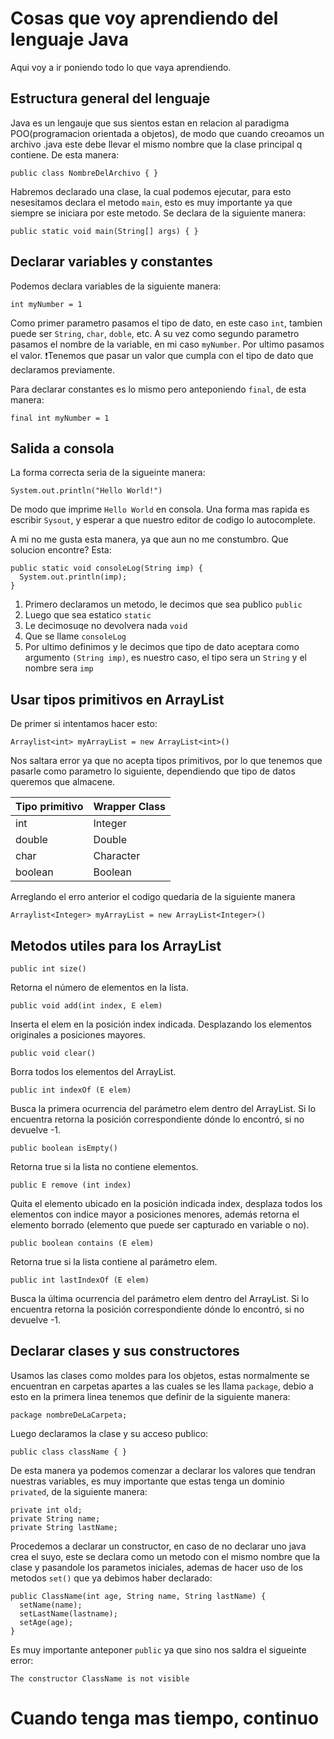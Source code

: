 # Cosas que voy aprendiendo del lenguaje Java

Aqui voy a ir poniendo todo lo que vaya aprendiendo.

## Estructura general del lenguaje

Java es un lengauje que sus sientos estan en relacion al paradigma POO(programacion orientada a objetos), de modo que cuando creoamos un archivo .java este debe llevar el mismo nombre que la clase principal q contiene. De esta manera:

`public class NombreDelArchivo { }`

Habremos declarado una clase, la cual podemos ejecutar, para esto nesesitamos declara el metodo `main`, esto es muy importante ya que siempre se iniciara por este metodo. Se declara de la siguiente manera:

`public static void main(String[] args) { }`

## Declarar variables y constantes

Podemos declara variables de la siguiente manera:

`int myNumber = 1`

Como primer parametro pasamos el tipo de dato, en este caso `int`, tambien puede ser `String`, `char`, `doble`, etc.
A su vez como segundo parametro pasamos el nombre de la variable, en mi caso `myNumber`.
Por ultimo pasamos el valor. ❗Tenemos que pasar un valor que cumpla con el tipo de dato que declaramos previamente.

Para declarar constantes es lo mismo pero anteponiendo `final`, de esta manera:

`final int myNumber = 1`

## Salida a consola

La forma correcta seria de la sigueinte manera:

`System.out.println("Hello World!")`

De modo que imprime `Hello World` en consola. Una forma mas rapida es escribir `Sysout`, y esperar a que nuestro editor de codigo lo autocomplete.

A mi no me gusta esta manera, ya que aun no me constumbro. Que solucion encontre? Esta:

    public static void consoleLog(String imp) {
      System.out.println(imp);
    }

1. Primero declaramos un metodo, le decimos que sea publico `public`
2. Luego que sea estatico `static`
3. Le decimosuqe no devolvera nada `void`
3. Que se llame `consoleLog`
4. Por ultimo definimos y le decimos que tipo de dato aceptara como argumento `(String imp)`, es nuestro caso, el tipo sera un `String` y el nombre sera `imp`

## Usar tipos primitivos en ArrayList

De primer si intentamos hacer esto:

`Arraylist<int> myArrayList = new ArrayList<int>()`

Nos saltara error ya que no acepta tipos primitivos, por lo que tenemos que pasarle como parametro lo siguiente, dependiendo que tipo de datos queremos que almacene.

| Tipo primitivo | Wrapper Class |
|----------|----------|
| int      | Integer  |
| double   | Double   |
| char     | Character|
| boolean  | Boolean  |

Arreglando el erro anterior el codigo quedaria de la siguiente manera

`Arraylist<Integer> myArrayList = new ArrayList<Integer>()`



## Metodos utiles para los ArrayList

`public int size()`

Retorna el número de elementos en la lista.

`public void add(int index, E elem)`

Inserta el elem en la posición index indicada. Desplazando los elementos originales a posiciones mayores.

`public void clear()`

Borra todos los elementos del ArrayList.

`public int indexOf (E elem)`

Busca la primera ocurrencia del parámetro elem dentro del ArrayList. Si lo encuentra retorna la posición correspondiente dónde lo encontró, si no devuelve -1.

`public boolean isEmpty()`

Retorna true si la lista no contiene elementos.

`public E remove (int index)`

Quita el elemento ubicado en la posición indicada index, desplaza todos los elementos con indice mayor a posiciones menores, además retorna el elemento borrado (elemento que puede ser capturado en variable o no).

`public boolean contains (E elem)`

Retorna true si la lista contiene al parámetro elem.

`public int lastIndexOf (E elem)`

Busca la última ocurrencia del parámetro elem dentro del ArrayList. Si lo encuentra retorna la posición correspondiente dónde lo encontró, si no devuelve -1.


## Declarar clases y sus constructores
Usamos las clases como moldes para los objetos, estas normalmente se encuentran en carpetas apartes a las cuales se les llama `package`, debio a esto en la primera linea tenemos que definir de la siguiente manera:

`package nombreDeLaCarpeta;`

Luego declaramos la clase y su acceso publico:

`public class className { }`

De esta manera ya podemos comenzar a declarar los valores que tendran nuestras variables, es muy importante que estas tenga un dominio `privated`, de la siguiente manera:

    private int old;
    private String name;
    private String lastName;

Procedemos a declarar un constructor, en caso de no declarar uno java crea el suyo, este se declara como un metodo con el mismo nombre que la clase y pasandole los parametos iniciales, ademas de hacer uso de los metodos `set()` que ya debimos haber declarado:

    public ClassName(int age, String name, String lastName) {
      setName(name);
      setLastName(lastname);
      setAge(age);
    }

Es muy importante anteponer `public` ya que sino nos saldra el sigueinte error:

    The constructor ClassName is not visible



# Cuando tenga mas tiempo, continuo
